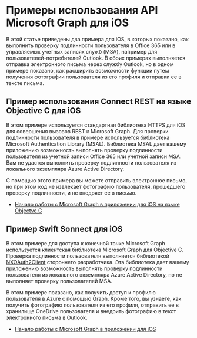 # <a name="ios-samples-for-the-microsoft-graph-api"></a>Примеры использования API Microsoft Graph для iOS
В этой статье приведены два примера для iOS, в которых показано, как выполнить проверку подлинности пользователя в Office 365 или в управляемых учетных записях служб (MSA), например для пользователей-потребителей Outlook. В обоих примерах выполняется отправка электронного письма через службу Outlook, но в одном примере показано, как расширить возможности функции путем получения фотографии пользователя из его профиля и отправки ее в тексте письма.

## <a name="ios-objective-c-connect-rest-sample"></a>Пример использования Connect REST на языке Objective C для iOS
В этом примере используется стандартная библиотека HTTPS для iOS для совершения вызовов REST к Microsoft Graph. Для проверки подлинности пользователя в примере используется библиотека Microsoft Authentication Library (MSAL). Библиотека MSAL дает вашему приложению возможность выполнять проверку подлинности пользователя из учетной записи Office 365 или учетной записи MSA. Вам не удастся выполнить проверку подлинности пользователя из локального экземпляра Azure Active Directory.

С помощью этого примера вы можете отправить электронное письмо, но при этом код не извлекает фотографию пользователя, прошедшего проверку подлинности, и не внедряет ее в письмо.

- [Начало работы с Microsoft Graph в приложении для iOS на языке Objectve C](ios_objectivec.md)

## <a name="ios-swift-sonnect-sample"></a>Пример Swift Sonnect для iOS
В этом примере для доступа к конечной точке Microsoft Graph используется клиентская библиотека Microsoft Graph для Objective C. Проверка подлинности пользователя выполняется библиотекой [NXOAuth2Client](https://github.com/nxtbgthng/OAuth2Client) стороннего разработчика. Эта библиотека дает вашему приложению возможность выполнять проверку подлинности пользователя из локального экземпляра Azure Active Directory, но не выполняет проверку пользователей MSA.

В этом примере показано, как получить доступ к профилю пользователя в Azure с помощью Graph. Кроме того, вы узнаете, как получить фотографию пользователя из его профиля, отправить ее в хранилище OneDrive пользователя и внедрить фотографию в текст электронного письма в Outlook.

- [Начало работы с Microsoft Graph в приложении для iOS](ios_swift.md)